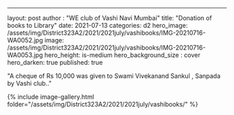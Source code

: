 ---
layout: post
author : "WE club of Vashi Navi Mumbai"
title:  "Donation of books to Library"
date:   2021-07-13
categories: d2
hero_image: /assets/img/District323A2/2021/2021july/vashibooks/IMG-20210716-WA0052.jpg
image: /assets/img/District323A2/2021/2021july/vashibooks/IMG-20210716-WA0053.jpg
hero_height: is-medium
hero_background_size : cover
hero_darken: true
published: true




"A cheque of Rs 10,000 was given to Swami Vivekanand Sankul , Sanpada by Vashi club.."



{% include image-gallery.html folder="/assets/img/District323A2/2021/2021july/vashibooks/" %}
